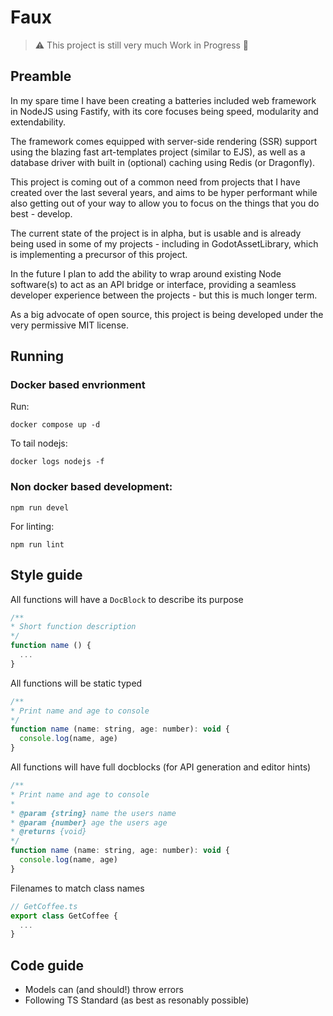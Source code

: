 # Faux

> ⚠️ This project is still very much Work in Progress 🚧

## Preamble
In my spare time I have been creating a batteries included web framework in NodeJS using Fastify, with its core focuses being speed, modularity and extendability. 

The framework comes equipped with server-side rendering (SSR) support using the blazing fast art-templates project (similar to EJS), as well as a database driver with built in (optional) caching using Redis (or Dragonfly). 

This project is coming out of a common need from projects that I have created over the last several years, and aims to be hyper performant while also getting out of your way to allow you to focus on the things that you do best - develop.

The current state of the project is in alpha, but is usable and is already being used in some of my projects - including in GodotAssetLibrary, which is implementing a precursor of this project.

In the future I plan to add the ability to wrap around existing Node software(s) to act as an API bridge or interface, providing a seamless developer experience between the projects - but this is much longer term.

As a big advocate of open source, this project is being developed under the very permissive MIT license.

## Running
### Docker based envrionment
Run:
```
docker compose up -d
```

To tail nodejs:
```
docker logs nodejs -f
```

### Non docker based development:
```
npm run devel
```

For linting:
```
npm run lint
```

## Style guide
All functions will have a `DocBlock` to describe its purpose
```js
/**
* Short function description
*/
function name () {
  ...
}
```

All functions will be static typed
```js
/**
* Print name and age to console
*/
function name (name: string, age: number): void {
  console.log(name, age)
}
```

All functions will have full docblocks (for API generation and editor hints)
```js
/**
* Print name and age to console
* 
* @param {string} name the users name
* @param {number} age the users age
* @returns {void}
*/
function name (name: string, age: number): void {
  console.log(name, age)
}
```

Filenames to match class names
```js
// GetCoffee.ts
export class GetCoffee {
  ...
}
```

## Code guide
* Models can (and should!) throw errors
* Following TS Standard (as best as resonably possible)
